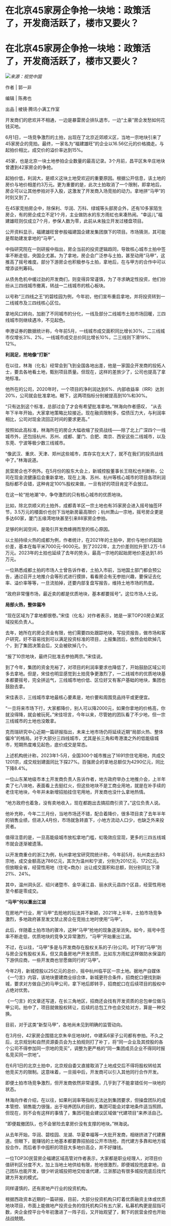 # 在北京45家房企争抢一块地：政策活了，开发商活跃了，楼市又要火？

# 在北京45家房企争抢一块地：政策活了，开发商活跃了，楼市又要火？

![](https://inews.gtimg.com/news_bt/OY87hRCZxrd_wbaFjN9ZibhYEYcoRPbHaoGpcfXjalKPsAA/1000)_来源：视觉中国_

作者 | 郭一非

编辑 | 陈弗也

出品 | 棱镜·腾讯小满工作室

开发商们的悲欢并不相通，一边是暴雷房企排队退市，一边“土豪”房企发愁如何花钱买地。

6月1日，一场竞争激烈的土拍，出现在了北京近郊顺义区，当地一宗地块引来了45家房企的竞拍。最终，一家名为“福建雄旺”的企业以16.56亿元的价格摘走。与起拍价相比，成交价的溢价率达到15%。

45家，也是北京一块土地参拍企业数量的最高记录。3个月前，昌平区朱辛庄地块曾遭到42家房企的争抢。

起拍价低，利润大，是顺义这块土地受欢迎的重要原因。根据公开信息，该土地的房价与地价相差约3万元。更为重要的是，此次土拍取消了一个限制，即拿地后，房企可以让其他参拍对手入股，这激发了开发商入场竞拍的动力。拿地拼“马甲”的时刻又到了。

在45家竞拍房企中，除保利、华润、万科、绿城等头部房企外，还有10多家陌生房企，有的房企成立不足1个月，主业做防水的东方雨虹也来凑热闹。“幸运儿”福建雄旺则仅成立7个月，参保人数为零，此前从未独立开发过楼盘项目。

公开资料显示，福建雄旺曾参股福建国企建发集团旗下的项目。市场猜测，其可能是帮助建发拿地的“马甲”。

中指研究院在一则研报中指出，房企当前的投资逻辑趋同，导致核心城市土拍中签率不断走低，央国企尤甚。为了拿地，房企会广泛参与土拍，甚至动用“马甲”，这推高了摇号难度。部分下游房企也积极参与土拍，拿地后，在与甲方的合作中可以增添谈判筹码。

从债务危机中缓过劲的开发商们，则变得异常谨慎，为了寻求确定性投资，他们纷纷从三四线城市撤离，转战一二线城市的核心板块。

以号称“三四线之王”的碧桂园为例，今年初，他们宣布重启拿地，并将投资转到一二线城市及三四线核心区位。

拿地风口转向，加剧了不同城市的分化，一线及部分二线城市土拍市场回暖，三四线城市则继续遇冷，不见起色。

申港证券的数据统计称，今年前5月，一线城市成交面积同比增长30%，二三线城市仅增长3%、2%，一线城市成交总价同比增长10%，二三线则下滑19%、12%。

**利润足，抢地像“打新”**

在以往，林海（化名）经常会到飞到全国各地出差，他是一家国企开发商的投拓人士，要去各地看土地，甄别项目质量。但现在，这样的差旅少了，公司也提高了拿地标准。

他所在的公司，2020年时，一个项目的净利润达到6%、内部收益率（IRR）达到20%，公司就会批准拿地。眼下，这两项指标分别被提高到10%和30%。

“只有达到这个标准，总部过会了才会有希望批准拿地。”林海向作者感叹，
“从去年下半年开始，大家拿地策略比较接近。现在融资限制多，偿债压力大，与利润率相比，公司对现金流回正时间的要求更高。”

按照如此高标准，林海所在的房企大幅收缩了投资战线——除了北上广深四个一线城市外，还包括杭州、苏州、成都、厦门、合肥、南京、西安这些二线城市，以及东莞、宁波等极少数三线城市。

“像武汉、重庆、天津、郑州这些城市，库存实在太大了，就不在我们的投资战线中了。”林海说道。

民营房企也不例外。在5月份的股东大会上，新城控股董事长王晓松也判断称，公司在现金流健康后会重新拿地，现在上海、苏州、杭州等核心城市的项目各项利润指标都不会错，这种肯定100%股权来做，一旦有好的项目肯定不会放过。

在这一轮“抢地潮”中，争夺激烈的只有核心城市的优质地块。

比如，除北京顺义的土拍外，成都青羊区一宗土地也有35家房企进入摇号抽签环节，3.5万元的楼面价也创下当地新房最高限价；杭州萧山一宗地，摇号房企更是多达60家，厦门五缘湾地块甚至引来88家房企参拍。

足够的利润空间，是吸引开发商蜂拥而至的核心原因。

以土拍持续火热的成都为例，作者统计，在2021年的土拍中，房价与地价的起始价差，基本在每平米7000元-9000元。到了2022年，主力价差则拉升至1.2万-1.6万元。2023年的土拍也延续了去年的势头，最高一宗地的起始房地价差达到1.85万元。

一位熟悉成都土拍的市场人士曾告诉作者，土拍入市前，当地国土部门都会预公告，通过召开土地推介会等形式进行摸排，看看房企有无参拍兴趣，要保证去化率、溢价率等等，一旦流拍掉，还要内部复盘写报告，维持土地市场的热度。

“政府非常懂市场，最近卖的都是优质地块，基本都要摇号”。这位市场人士说。

**局部火热，整体偏冷**

“现在区域为了拿地都很卷。”宋佳（化名）对作者表示，她是一家TOP20房企某区域投拓负责人。

去年，她所在的房企资金有限，他们需要四处跟踪地块，写投资报告，做市场和客户研究，好不容易找到可以满足投资标准的项目，上报集团后，依然会给砍掉几个，到了集团决策会后，又会被砍掉几个。

“报了10宗地块，最终只批准去参拍两宗。”宋佳说。

到了今年，集团的资金充裕了，对项目的利润率要求也降低了，开始鼓励区域公司多去拿地。但是，宋佳也明显感觉到土拍竞争更激烈了，一二线城市的优质地块基本都要摇号，完全拼运气，三线城市地价低、区位好又有客户基础的地块，集团也鼓励去拿。

宋佳表示，三线城市拿地最核心要素是，地价要和周围竞品持平或更便宜。

“一旦将来市场下行，大家都降价，别人可以降2000元，如果你拿地的价格高，你就没得降，就会被玩死。”宋佳坦言，今年以来，尽管她的团队看了不少地，但一宗三线城市的土地也没敢拿。

克而瑞研究中心近期一篇研报指出，未来土地市场仍将延续近期“局部火热、整体偏冷”的格局。对于大部分三四线城市，尤其是长三角和粤港澳之外的低能级城市，短期热度难见起色，底价成交是常态。

上述机构统计称，2023年1-5月，全国300个城市推出了1691宗住宅用地，共成交1201宗，成交规划建面同比下探27%。百强房企的拿地总额仅为4290亿元，同比下降8.4%。

一位山东某地级市本土开发商负责人告诉作者，地方政府举办土地推介会，上半年卖了七八块地，表面看上去挺红火，但这些地块不是工商业用地，就是在补手续的老住宅地块，今年并未新增招拍挂住宅用地，开发商也没什么拿地热情。

“地方政府也着急，没有卖地收入，现在都跑出去搞招商引资了。”这位负责人说。

他补充称，今年二三月份，当地市场还不错，配合着降价，很多项目卖了去年半年的销售业绩，但进入4月份，市场就急转直下，小地方流动人口少，也缺乏外来投资者。

值得注意的是，一旦高能级城市放松拿地门槛，虹吸效应显现，更多的三四五线城市就会逐渐被遗落。

以开发商重仓的浙江为例，杭州拿地宝研究院统计称，今年前5月，杭州卖出去83宗地，成交金额高达786亿元，其次为温州和宁波，分别为201亿元、172亿元。但放眼全省，经营性用地（住宅+商办）出让成交面积和总额，则分别同比下滑21%、24%。

其中，温州洞头区、绍兴诸暨市、金华浦江县、丽水庆元县四个区县，经营性用地至今都是零成交。

**“马甲”何以重出江湖**

在房地产行业，用“马甲”去抢地的玩法并不新颖，2021年上半年，土拍市场竞争激烈，多地政府甚至发文禁止房企在竞拍土地时使用“马甲”。

此后，伴随着土拍市场的骤冷，这种“马甲”抢地的现象逐渐消失。如今，摇号中签率不断走低，优质地块的竞争又异常激烈，“马甲”开始重出江湖。

不过，在以往，“马甲”多是与开发商存在股权关系的子/孙公司。时下的“马甲”则与房企没有股权关系，但又具备房地产开发资质，比如东方雨虹这样做防水保温的下游供应商，一些开发商也甘愿做同行的“马甲”。

今年2月，新城控股以25亿元的总价，摇中杭州临平区一宗土地。据地产自媒体《一勺言》内容，该地块要建商业综合体，新城更符合条件，招商蛇口便找到新城，要求对方做自己的马甲公司，拿下地后即转手，招商蛇口在后续项目的股权中占绝对优势。

《一勺言》的文章还写道，在长三角地区，招商还会找有开发资质的总包单位做马甲公司。拍中了，项目就做股权转让，后续的总包工作也会交给对方，算是一种交换。

目前，对于这类“新型马甲”，各地尚未见到明确的监管动向。

在3月份，42家房企围猎北京朱辛庄地块时，中建系6家子公司都有参拍。不久之后，北京规划和自然资源委员会为土拍规则打了补丁，将“同一企业及其控股的各个公司不得参加同一宗地的竞买”，调整为更严格的“同一集团成员企业不得同时报名竞买同一宗地”。

在6月1日的北京土拍中，北京规自委又直接取消了土地成交后不得将股权转给其他竞买方的限制。这意味着，一旦摇中后，开发商可以引入其他同行合作开发。

即便土拍市场竞争激烈，但开发商依然非常谨慎，几乎到了不能拿错任何一块地的状态。

林海向作者介绍，在以往，如果利润率等指标无法达到集团要求，但操盘团队的成本管控、销售能力很强，出于培养团队的目的，集团可能会对拿地条件适当照顾。但现在，则不会有这样的事情了，集团可能会建议区域做“代建项目”来养活自己。

“即便裁撤团队，也不会冒险去拿房价没有支撑的地块。”林海说。

从去年开始，华润、碧桂园、龙湖、华夏幸福等一大批开发商，相继挤进了代建赛道。但眼下，能赚钱的土地基本都要靠招拍挂公开市场抢，而代建方多靠和地方城投合作，而后者手中囤积的项目大多地价高企，并不好赚钱。

一位TOP30民营房企福建区域高管对作者表示，大家都是职业经理人，对项目价值研判区分度不大，加上当地土地供给有限，抢地很激烈，即便城投兜底拿地，自己团队也能开发，很少听说城投把地交给谁代建，江浙那边有很多城投兜底后找代建方开发的模式。

同样谨慎的，还有房地产行业的投资机构。

根据西政资本近期的一篇研报，目前，大部分投资机构只盯着优质融资主体或优质地块项目，市面上能做地产投资业务的信托机构只有五六家，私募机构更是屈指可数，央企金控平台今年初激进了一阵子后，又开始观望了，剩下的民营金控也开始战战兢兢。

